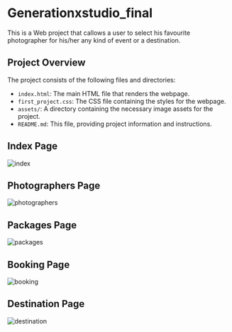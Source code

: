 # Generationxstudio_final

This is a Web project that callows a user to select his favourite photographer for his/her any kind of event or a destination. 

## Project Overview

The project consists of the following files and directories:

- `index.html`: The main HTML file that renders the webpage.
- `first_project.css`: The CSS file containing the styles for the webpage.
- `assets/`: A directory containing the necessary image assets for the project.
- `README.md`: This file, providing project information and instructions.





## Index Page 
![index](https://github.com/mumairtufail/Generationxstudio_final/assets/124144296/8a9e5c3d-3b0c-44c4-aa8a-602d890384ac)

## Photographers Page
![photographers](https://github.com/mumairtufail/Generationxstudio_final/assets/124144296/6b74c615-aeb5-416a-9af6-0c1b87dbacb2)

## Packages Page 

![packages](https://github.com/mumairtufail/Generationxstudio_final/assets/124144296/45dcbae5-f301-4e72-9fe3-9e2035e3c325)

## Booking Page

![booking](https://github.com/mumairtufail/Generationxstudio_final/assets/124144296/f259aa15-5867-48c6-a683-335ed37bc1f2)


## Destination Page

![destination](https://github.com/mumairtufail/Generationxstudio_final/assets/124144296/6eee7f21-da6f-4364-aa7e-47e3faf2a703)
